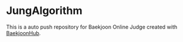 # JungAlgorithm
This is a auto push repository for Baekjoon Online Judge created with [BaekjoonHub](https://github.com/BaekjoonHub/BaekjoonHub).
